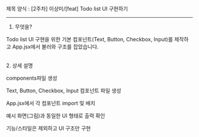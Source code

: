 제목 양식 : [2주차] 이상미/[feat] Todo list UI 구현하기


------------------------------------------------------------------

1. 무엇을?

Todo list UI 구현을 위한 기본 컴포넌트(Text, Button, Checkbox, Input)를 제작하고 App.jsx에서 불러와 구조를 잡았습니다.

<br>
2. 상세 설명

components파일 생성

Text, Button, Checkbox, Input 컴포넌트 파일 생성

App.jsx에서 각 컴포넌트 import 및 배치

예시 화면(그림)과 동일한 UI 형태로 출력 확인

기능/스타일은 제외하고 UI 구조만 구현

